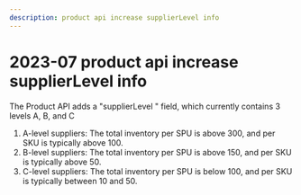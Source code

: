 ```yaml
---
description: product api increase supplierLevel info
---
```


# 2023-07 product api increase supplierLevel info

The Product API adds a "supplierLevel " field, which currently contains 3 levels A, B, and C

1. A-level suppliers: The total inventory per SPU is above 300, and per SKU is typically above 100.
2. B-level suppliers: The total inventory per SPU is above 150, and per SKU is typically above 50.
3. C-level suppliers: The total inventory per SPU is below 100, and per SKU is typically between 10 and 50.
